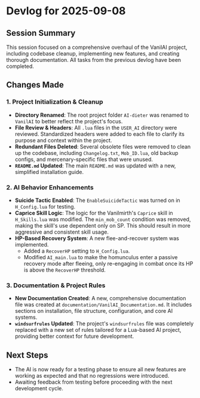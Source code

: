 # Devlog for 2025-09-08

## Session Summary

This session focused on a comprehensive overhaul of the VanilAI project, including codebase cleanup, implementing new features, and creating thorough documentation. All tasks from the previous devlog have been completed.

## Changes Made

### 1. Project Initialization & Cleanup

-   **Directory Renamed**: The root project folder `AI-dieter` was renamed to `VanilAI` to better reflect the project's focus.
-   **File Review & Headers**: All `.lua` files in the `USER_AI` directory were reviewed. Standardized headers were added to each file to clarify its purpose and context within the project.
-   **Redundant Files Deleted**: Several obsolete files were removed to clean up the codebase, including `Changelog.txt`, `Mob_ID.lua`, old backup configs, and mercenary-specific files that were unused.
-   **`README.md` Updated**: The main `README.md` was updated with a new, simplified installation guide.

### 2. AI Behavior Enhancements

-   **Suicide Tactic Enabled**: The `EnableSuicideTactic` was turned on in `H_Config.lua` for testing.
-   **Caprice Skill Logic**: The logic for the Vanilmirth's `Caprice` skill in `H_Skills.lua` was modified. The `min_mob_count` condition was removed, making the skill's use dependent only on SP. This should result in more aggressive and consistent skill usage.
-   **HP-Based Recovery System**: A new flee-and-recover system was implemented.
    -   Added a `RecoverHP` setting to `H_Config.lua`.
    -   Modified `AI_main.lua` to make the homunculus enter a passive recovery mode after fleeing, only re-engaging in combat once its HP is above the `RecoverHP` threshold.

### 3. Documentation & Project Rules

-   **New Documentation Created**: A new, comprehensive documentation file was created at `documentation/VanilAI_Documentation.md`. It includes sections on installation, file structure, configuration, and core AI systems.
-   **`windsurfrules` Updated**: The project's `windsurfrules` file was completely replaced with a new set of rules tailored for a Lua-based AI project, providing better context for future development.

## Next Steps

-   The AI is now ready for a testing phase to ensure all new features are working as expected and that no regressions were introduced.
-   Awaiting feedback from testing before proceeding with the next development cycle.
